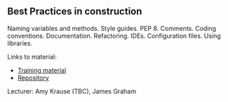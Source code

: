 ## Best Practices in construction

Naming variables and methods. Style guides. PEP 8. Comments. Coding conventions. Documentation. Refactoring. IDEs. Configuration files. Using libraries.

Links to material:

- [Training material](https://sabs-r3.github.io/module01_se_day4/)
- [Repository](https://github.com/SABS-R3/module01_se_day4)

Lecturer: Amy Krause (TBC), James Graham
